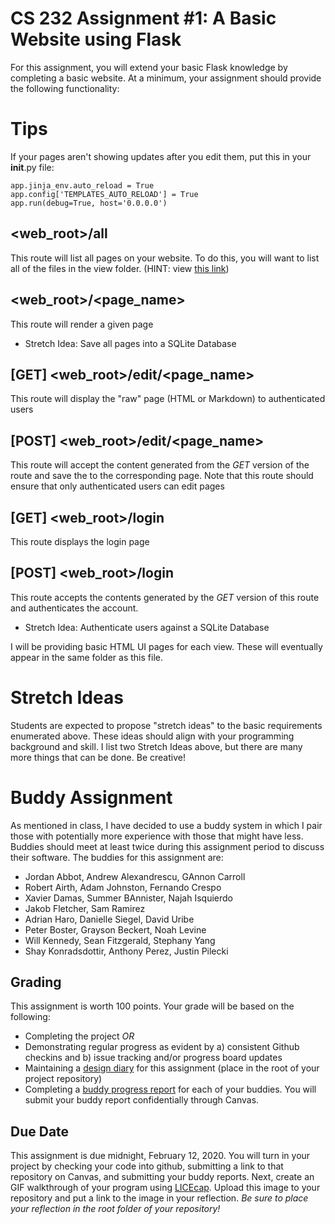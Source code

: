 # CS 232 Assignment #1: A Basic Website using Flask
For this assignment, you will extend your basic Flask knowledge by completing a basic website.  At a minimum, your assignment should provide the following functionality:

# Tips
If your pages aren't showing updates after you edit them, put
this in your __init__.py file:
```
app.jinja_env.auto_reload = True
app.config['TEMPLATES_AUTO_RELOAD'] = True
app.run(debug=True, host='0.0.0.0')
```

## <web_root>/all
This route will list all pages on your website.  To do this, you will want to list all of the files in the view folder.  (HINT: view [this link](https://stackoverflow.com/questions/3207219/how-do-i-list-all-files-of-a-directory))

## <web_root>/<page_name>
This route will render a given page
   * Stretch Idea: Save all pages into a SQLite Database

## [GET] <web_root>/edit/<page_name>
This route will display the "raw" page (HTML or Markdown) to authenticated users 

## [POST] <web_root>/edit/<page_name>
This route will accept the content generated from the _*GET*_ version of the route and save the to the corresponding page.  Note that this route should ensure that only authenticated users can edit pages

## [GET] <web_root>/login
This route displays the login page

## [POST] <web_root>/login
This route accepts the contents generated by the _*GET*_ version of this route and authenticates the account.
   * Stretch Idea: Authenticate users against a SQLite Database

I will be providing basic HTML UI pages for each view.  These will eventually appear in the same folder as this file.

# Stretch Ideas
Students are expected to propose "stretch ideas" to the basic requirements enumerated above.  These ideas should align with your programming background and skill.  I list two Stretch Ideas above, but there are many more things that can be done.  Be creative!

# Buddy Assignment
As mentioned in class, I have decided to use a buddy system in which I pair those with potentially more experience with those that might have less.  Buddies should meet at least twice during this assignment period to discuss their software.  The buddies for this assignment are:
* Jordan Abbot, Andrew Alexandrescu, GAnnon Carroll
* Robert Airth, Adam Johnston, Fernando Crespo
* Xavier Damas, Summer BAnnister, Najah Isquierdo
* Jakob Fletcher, Sam Ramirez
* Adrian Haro, Danielle Siegel, David Uribe
* Peter Boster, Grayson Beckert, Noah Levine
* Will Kennedy, Sean Fitzgerald, Stephany Yang
* Shay Konradsdottir, Anthony Perez, Justin Pilecki


## Grading
This assignment is worth 100 points.  Your grade will be based on the following:
* Completing the project *_OR_*
* Demonstrating regular progress as evident by a) consistent Github checkins and b) issue tracking and/or progress board updates
* Maintaining a [design diary](../design_diary_prompts.md) for this assignment (place in the root of your project repository)
* Completing a [buddy progress report](../buddy_report.md) for each of your buddies.  You will submit your buddy report confidentially through Canvas.

## Due Date
This assignment is due midnight, February 12, 2020.  You will turn in your project by checking your code into github, submitting a link to that repository on Canvas, and submitting your buddy reports. Next, create an GIF walkthrough of your program using [LICEcap](https://www.cockos.com/licecap/).  Upload this image to your repository and put a link to the image in your reflection. *Be sure to place your reflection in _the root folder_ of your repository!* 
